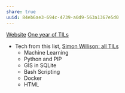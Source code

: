 ```yaml
---
share: true
uuid: 84eb6ae3-694c-4739-a0d9-563a1367e5d0
---
```

[Website](/5f36394e-9b44-4bf3-b04a-39aa6c7789aa)
[One year of TILs](https://simonwillison.net/2021/May/2/one-year-of-tils/)

* Tech from this list, [Simon Willison: all TILs](https://til.simonwillison.net/all)
	* Machine Learning
	* Python and PIP
	* GIS in SQLite
	* Bash Scripting
	* Docker
	* HTML